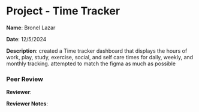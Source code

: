 #   Project - Time Tracker

**Name**: Bronel Lazar

**Date**: 12/5/2024

**Description**: created a Time tracker dashboard that displays the hours of work, play, study, exercise, social, and self care times for daily, weekly, and monthly tracking. attempted to match the figma as much as possible

### Peer Review

**Reviewer**: 

**Reviewer Notes**: 

